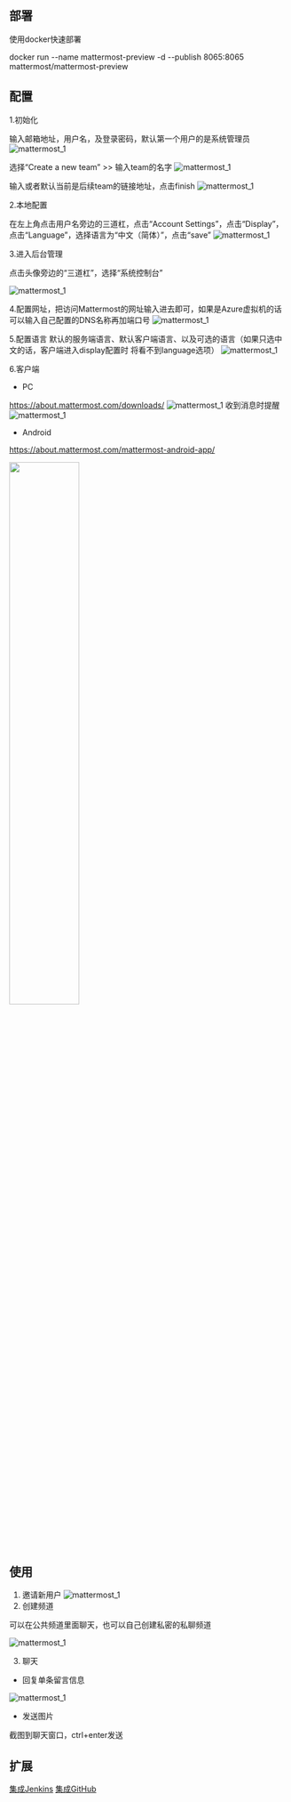 ## 部署

使用docker快速部署

docker run --name mattermost-preview -d --publish 8065:8065 mattermost/mattermost-preview


## 配置
1.初始化 

输入邮箱地址，用户名，及登录密码，默认第一个用户的是系统管理员
![mattermost_1](../images/mattermost_base_1.png)

选择“Create a new team” >> 输入team的名字
![mattermost_1](../images/mattermost_base_2.png)

输入或者默认当前是后续team的链接地址，点击finish
![mattermost_1](../images/mattermost_base_3.png)

2.本地配置

在左上角点击用户名旁边的三道杠，点击“Account Settings”，点击“Display”，点击“Language”，选择语言为“中文（简体）”，点击“save”
![mattermost_1](../images/mattermost_base_4.png)

3.进入后台管理

点击头像旁边的“三道杠”，选择“系统控制台”

![mattermost_1](../images/mattermost_base_5.png)

4.配置网址，把访问Mattermost的网址输入进去即可，如果是Azure虚拟机的话可以输入自己配置的DNS名称再加端口号
![mattermost_1](../images/mattermost_base_6.png)

5.配置语言
默认的服务端语言、默认客户端语言、以及可选的语言（如果只选中文的话，客户端进入display配置时 将看不到language选项）
![mattermost_1](../images/mattermost_base_7.png)

6.客户端

* PC

https://about.mattermost.com/downloads/
![mattermost_1](../images/mattermost_base_8.png)
收到消息时提醒
![mattermost_1](../images/mattermost_base_9.png)

* Android

https://about.mattermost.com/mattermost-android-app/

<img src="../images/mattermost_base_10.jpg" width="50%">


## 使用
1. 邀请新用户
![mattermost_1](../images/mattermost_base_13.png)
2. 创建频道

可以在公共频道里面聊天，也可以自己创建私密的私聊频道

![mattermost_1](../images/mattermost_base_14.png)

3. 聊天

* 回复单条留言信息

![mattermost_1](../images/mattermost_base_15.png)
* 发送图片

截图到聊天窗口，ctrl+enter发送


## 扩展

[集成Jenkins](jenkins.md)
[集成GitHub](github.md)